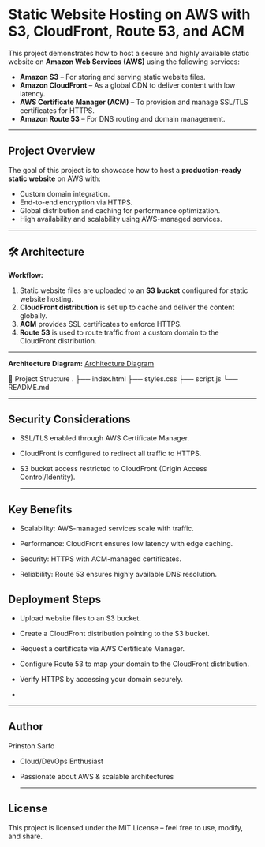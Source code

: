 
# Static Website Hosting on AWS with S3, CloudFront, Route 53, and ACM

This project demonstrates how to host a secure and highly available static website on **Amazon Web Services (AWS)** using the following services:  

- **Amazon S3** – For storing and serving static website files.  
- **Amazon CloudFront** – As a global CDN to deliver content with low latency.  
- **AWS Certificate Manager (ACM)** – To provision and manage SSL/TLS certificates for HTTPS.  
- **Amazon Route 53** – For DNS routing and domain management.  

---

##  Project Overview

The goal of this project is to showcase how to host a **production-ready static website** on AWS with:  
- Custom domain integration.  
- End-to-end encryption via HTTPS.  
- Global distribution and caching for performance optimization.  
- High availability and scalability using AWS-managed services.  

---

## 🛠️ Architecture

**Workflow:**
1. Static website files are uploaded to an **S3 bucket** configured for static website hosting.  
2. **CloudFront distribution** is set up to cache and deliver the content globally.  
3. **ACM** provides SSL certificates to enforce HTTPS.  
4. **Route 53** is used to route traffic from a custom domain to the CloudFront distribution.  

---

 **Architecture Diagram:**
[Architecture Diagram](./Static-hosting-architecture.png)


📂 Project Structure
.
├── index.html
├── styles.css
├── script.js
└── README.md

---

## Security Considerations

- SSL/TLS enabled through AWS Certificate Manager.

- CloudFront is configured to redirect all traffic to HTTPS.

- S3 bucket access restricted to CloudFront (Origin Access Control/Identity).

  ---

## Key Benefits

- Scalability: AWS-managed services scale with traffic.

- Performance: CloudFront ensures low latency with edge caching.

- Security: HTTPS with ACM-managed certificates.

- Reliability: Route 53 ensures highly available DNS resolution.

  

## Deployment Steps

- Upload website files to an S3 bucket.

- Create a CloudFront distribution pointing to the S3 bucket.

- Request a certificate via AWS Certificate Manager.

- Configure Route 53 to map your domain to the CloudFront distribution.

- Verify HTTPS by accessing your domain securely.
- 

---

## Author

Prinston Sarfo

- Cloud/DevOps Enthusiast

- Passionate about AWS & scalable architectures

  ---

## License

This project is licensed under the MIT License – feel free to use, modify, and share.
